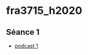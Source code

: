 # fra3715_h2020

## Séance 1 

- [podcast 1](https://mmellet.github.io/fra3715_h2020/Seance1_1.html#/)
